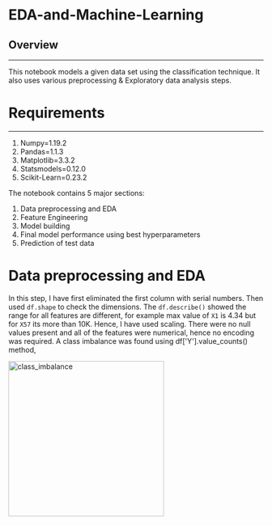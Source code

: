 # EDA-and-Machine-Learning

## Overview
------

This notebook models a given data set using the classification technique. It also uses various preprocessing & Exploratory data analysis steps.

# Requirements
------

1. Numpy=1.19.2
2. Pandas=1.1.3
3. Matplotlib=3.3.2
4. Statsmodels=0.12.0
5. Scikit-Learn=0.23.2


The notebook contains 5 major sections:
1. Data preprocessing and EDA
2. Feature Engineering
3. Model building
4. Final model performance using best hyperparameters
5. Prediction of test data


# Data preprocessing and EDA

In this step, I have first eliminated the first column with serial numbers. Then used `df.shape` to check the dimensions. The `df.describe()` showed the range for all features are different, for example max value of `X1` is 4.34 but for `X57` its more than 10K. Hence, I have used scaling. There were no null values present and all of the features were numerical, hence no encoding was required. A class imbalance was found using df['Y'].value_counts() method, 


<img width="307" alt="class_imbalance" src="https://user-images.githubusercontent.com/40919247/123505679-17e46700-d67e-11eb-896a-7a6985244107.png">


